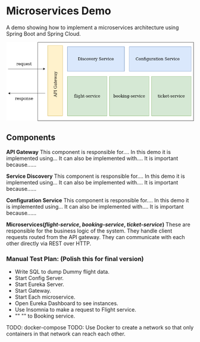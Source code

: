 # Microservices Demo

A demo showing how to implement a microservices architecture using Spring Boot and Spring Cloud. 

![](microservices-demo.png)

## Components

 **API Gateway** This component is responsible for.... In this demo it is implemented using...
It can also be implemented with.... It is important because......

**Service Discovery** This component is responsible for.... In this demo it is implemented using...
It can also be implemented with.... It is important because......

**Configuration Service** This component is responsible for.... In this demo it is implemented using...
It can also be implemented with.... It is important because......

**Microservices(_flight-service_, _booking-service_, _ticket-service_)** These are responsible 
for the business logic of the system. They handle client requests routed from the API gateway.
They can communicate with each other directly via REST over HTTP. 


### Manual Test Plan: (Polish this for final version)
- Write SQL to dump Dummy flight data.
- Start Config Server.
- Start Eureka Server.
- Start Gateway.
- Start Each microservice.
- Open Eureka Dashboard to see instances.
- Use Insomnia to make a request to Flight service.
-  ""           ""        to Booking service.     

TODO: docker-compose
TODO: Use Docker to create a network so that only containers in that network can reach each other.
